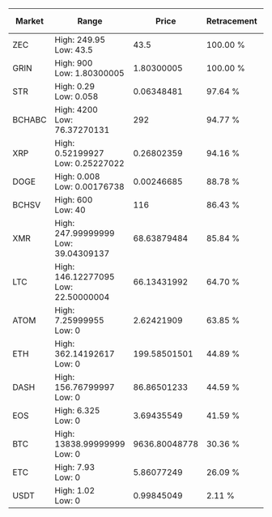 | Market | Range | Price| Retracement | Doubles to 50% |
| --- | --- | --- | --- | --- |
| ZEC | High: 249.95<br />Low: 43.5 | 43.5 | 100.00 % | 3.37 |
| GRIN | High: 900<br />Low: 1.80300005 | 1.80300005 | 100.00 % | 250.08 |
| STR | High: 0.29<br />Low: 0.058 | 0.06348481 | 97.64 % | 2.74 |
| BCHABC | High: 4200<br />Low: 76.37270131 | 292 | 94.77 % | 7.32 |
| XRP | High: 0.52199927<br />Low: 0.25227022 | 0.26802359 | 94.16 % | 1.44 |
| DOGE | High: 0.008<br />Low: 0.00176738 | 0.00246685 | 88.78 % | 1.98 |
| BCHSV | High: 600<br />Low: 40 | 116 | 86.43 % | 2.76 |
| XMR | High: 247.99999999<br />Low: 39.04309137 | 68.63879484 | 85.84 % | 2.09 |
| LTC | High: 146.12277095<br />Low: 22.50000004 | 66.13431992 | 64.70 % | 1.27 |
| ATOM | High: 7.25999955<br />Low: 0 | 2.62421909 | 63.85 % | 1.38 |
| ETH | High: 362.14192617<br />Low: 0 | 199.58501501 | 44.89 % | 0.00 |
| DASH | High: 156.76799997<br />Low: 0 | 86.86501233 | 44.59 % | 0.00 |
| EOS | High: 6.325<br />Low: 0 | 3.69435549 | 41.59 % | 0.00 |
| BTC | High: 13838.99999999<br />Low: 0 | 9636.80048778 | 30.36 % | 0.00 |
| ETC | High: 7.93<br />Low: 0 | 5.86077249 | 26.09 % | 0.00 |
| USDT | High: 1.02<br />Low: 0 | 0.99845049 | 2.11 % | 0.00 |
